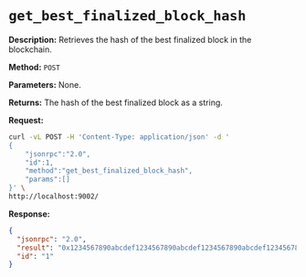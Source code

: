 # `get_best_finalized_block_hash`

**Description:** Retrieves the hash of the best finalized block in the blockchain.

**Method:** `POST`

**Parameters:**
    None.

**Returns:** The hash of the best finalized block as a string.

**Request:**
```bash
curl -vL POST -H 'Content-Type: application/json' -d '
{
    "jsonrpc":"2.0",
    "id":1,
    "method":"get_best_finalized_block_hash",
    "params":[]
}' \
http://localhost:9002/
```

**Response:**
```json
{
  "jsonrpc": "2.0",
  "result": "0x1234567890abcdef1234567890abcdef1234567890abcdef1234567890abcdef",
  "id": "1"
}
```
